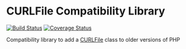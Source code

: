 CURLFile Compatibility Library
==============================

[![Build Status](https://travis-ci.org/imnotjames/curlfile-compat.svg?branch=master)](https://travis-ci.org/imnotjames/curlfile-compat)
[![Coverage Status](https://img.shields.io/coveralls/imnotjames/curlfile-compat.svg)](https://coveralls.io/r/imnotjames/curlfile-compat)

Compatibility library to add a [CURLFile](http://php.net/class.curlfile) class to older versions of PHP
